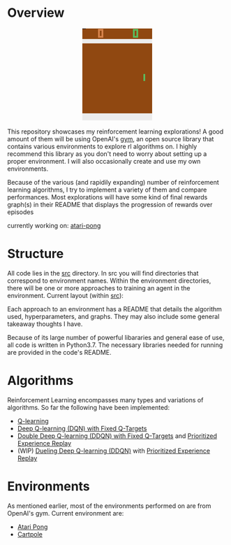 # Overview

<p align="center">
    <img src="src/atari-pong/res/pong.gif" alt="pong gameplay"/>
</p>

This repository showcases my reinforcement learning explorations! A good amount of them will be using OpenAI's [gym](https://github.com/openai/gym), an open source library that contains various environments to explore rl algorithms on. I highly recommend this library as you don't need to worry about setting up a proper environment. I will also occasionally create and use my own environments.

Because of the various (and rapidily expanding) number of reinforcement learning algorithms, I try to implement a variety of them and compare performances. Most explorations will have some kind of final rewards graph(s) in their README that displays the progression of rewards over episodes

currently working on: [atari-pong](https://github.com/davidmkwon/rl/tree/master/src/atari-pong/)

# Structure

All code lies in the [src](https://github.com/davidmkwon/rl/tree/master/src/) directory. In src you will find directories that correspond to environment names. Within the environment directories, there will be one or more approaches to training an agent in the environment. Current layout  (within [src](https://github.com/davidmkwon/rl/tree/master/src/)):

Each approach to an environment has a README that details the algorithm used, hyperparameters, and graphs. They may also include some general takeaway thoughts I have.

Because of its large number of powerful libararies and general ease of use, all code is written in Python3.7. The necessary libraries needed for running are provided in the code's README.

# Algorithms

Reinforcement Learning encompasses many types and variations of algorithms. So far the following have been implemented:

- [Q-learning](https://en.wikipedia.org/wiki/Q-learning)
- [Deep Q-learning (DQN) with Fixed Q-Targets](https://arxiv.org/pdf/1312.5602v1.pdf)
- [Double Deep Q-learning (DDQN) with Fixed Q-Targets](https://arxiv.org/pdf/1509.06461.pdf) and [Prioritized Experience Replay](https://arxiv.org/pdf/1511.05952.pdf)
- (WIP) [Dueling Deep Q-learning (DDQN)](https://arxiv.org/pdf/1511.06581.pdf) with [Prioritized Experience Replay](https://arxiv.org/pdf/1511.05952.pdf)

# Environments

As mentioned earlier, most of the environments performed on are from OpenAI's gym. Current environment are:

- [Atari Pong](https://github.com/davidmkwon/rl/tree/master/src/atari-pong)
- [Cartpole](https://github.com/davidmkwon/rl/tree/master/src/cartpole)